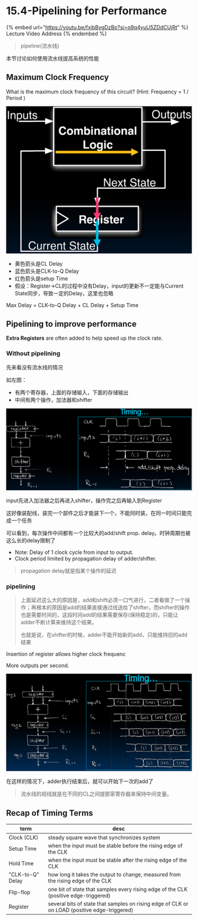 # 15.4-Pipelining for Performance

{% embed url="https://youtu.be/fxjbBygDzBo?si=q9q4yuU5ZDdCUjRt" %}
Lecture Video Address
{% endembed %}

> pipeline(流水线)

本节讨论如何使用流水线提高系统的性能

## Maximum Clock Frequency

What is the maximum clock frequency of this circuit? (Hint: Frequency = 1 / Period )

![image-20240612155426088](.image/image-20240612155426088.png)

- 黄色箭头是CL Delay
- 蓝色箭头是CLK-to-Q Delay
- 红色箭头是setup Time
- 假设：Register→CL的过程中没有Delay，input的更新不一定能与Current State同步，导致一定的Delay，这里也忽略

Max Delay = CLK-to-Q Delay + CL Delay + Setup Time

## Pipelining to improve performance

**Extra Registers** are often added to help speed up the clock rate.

### Without pipelining

先来看没有流水线的情况

如左图：

- 有两个寄存器，上面的存储输入，下面的存储输出
- 中间有两个操作，加法器和shifter

![image-20240612155507973](.image/image-20240612155507973.png)

input先进入加法器之后再进入shifter，操作完之后再输入到Register

这好像装配线，装完一个部件之后才能装下一个，不能同时装，在同一时间只能完成一个任务

可以看到，每次操作中间都有一个比较大的add/shift prop. delay。时钟周期也被这么长的delay限制了

- Note: Delay of 1 clock cycle from input to output.
- Clock period limited by propagation delay of adder/shifter.

> propagation delay就是指某个操作的延迟

### pipelining

> 上面延迟这么大的原因是，add和shift必须一口气进行，二者看做了一个操作；再根本的原因是add的结果直接通过线送给了shifter，而shifter的操作也是需要时间的，这段时间add的结果需要保存(保持稳定)的，只能让adder不断计算来维持这个结果。
>
> 也就是说，在shifter的时候，adder不能开始新的add，只能维持旧的add结果

Insertion of register allows higher clock frequenc

More outputs per second.

![image-20240612155558893](.image/image-20240612155558893.png)

在这样的情况下，adder执行结束后，就可以开始下一次的add了

> 流水线的视线就是在不同的CL之间提那家寄存器来保持中间变量。

## Recap of Timing Terms

| term             | desc                                                         |
| ---------------- | ------------------------------------------------------------ |
| Clock (CLK)      | steady square wave that synchronizes system                  |
| Setup Time       | when the input must be stable before the rising edge of the CLK |
| Hold Time        | when the input must be stable after the rising edge of the CLK |
| "CLK-to-Q" Delay | how long it takes the output to change, measured from the rising edge of the CLK |
| Flip-flop        | one bit of state that samples every rising edge of the CLK (positive edge-triggered) |
| Register         | several bits of state that samples on rising edge of CLK or on LOAD (positive edge-triggered) |
